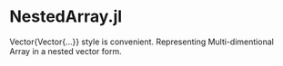 # NestedArray.jl
Vector{Vector{...}} style is convenient. Representing Multi-dimentional Array in a nested vector form.
